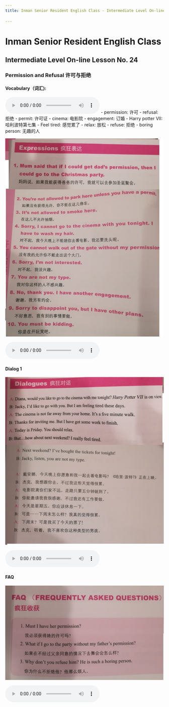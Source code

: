 ```yaml
---
title: Inman Senior Resident English Class - Intermediate Level On-line Lesson No. 24

---
```

# Inman Senior Resident English Class
## Intermediate Level On-line Lesson No. 24
### Permission and Refusal 许可与拒绝

#### Vocabulary（词汇):
<audio controls>
  <source src="/24vocab.mp3" type="audio/mpeg">
  Your browser does not support the audio element.
</audio>
- permission:	许可
- refusal:	拒绝
- permit:	许可证
- cinema:	电影院
- engagement:		订婚
- Harry potter VII:		哈利波特第七集
- Feel tired:			感觉累了
- relax:				放松
- refuse:			拒绝
- boring person:		无趣的人

![Expressions](/24expressions.jpg)

<audio controls>
  <source src="/24expressions.mp3" type="audio/mpeg">
  Your browser does not support the audio element.
</audio>

#### Dialog 1

![Dialog 1](/24dialog1.jpg)

<audio controls>
  <source src="/24dialog1.mp3" type="audio/mpeg">
  Your browser does not support the audio element.
</audio>

#### FAQ

![FAQ](/24FAQ.jpg)

<audio controls>
  <source src="/24FAQ.mp3" type="audio/mpeg">
  Your browser does not support the audio element.
</audio>
